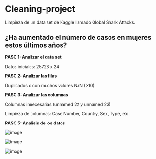 # Cleaning-project

Limpieza de un data set de Kaggle llamado Global Shark Attacks.
## ¿Ha aumentado el número de casos en mujeres estos últimos años?

**PASO 1: Analizar el data set**

Datos iniciales: 25723 x 24

**PASO 2: Analizar las filas**

Duplicados o con muchos valores NaN (>10)

**PASO 3: Analizar las columnas**

Columnas innecesarias (unnamed 22 y unnamed 23)

Limpieza de columnas: Case Number, Country, Sex, Type, etc.

**PASO 5: Analisis de los datos**

![image](https://github.com/Lidiavf1912/cleaning-project/assets/146014421/f28e6c00-f30e-4f1a-90b4-c9328c9c2b73)

![image](https://github.com/Lidiavf1912/cleaning-project/assets/146014421/f8928723-eb4a-42de-aa9b-7c5225a6ea0a)

![image](https://github.com/Lidiavf1912/cleaning-project/assets/146014421/821535c2-19c3-481b-be39-851d2ce541ab)

